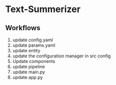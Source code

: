# Text-Summerizer 

## Workflows

1. update config.yaml 
2. update params.yaml
3. update entity
4. update the configuration manager in src config 
5. Update components
6. update pipeline 
7. update main.py
8. update app.py